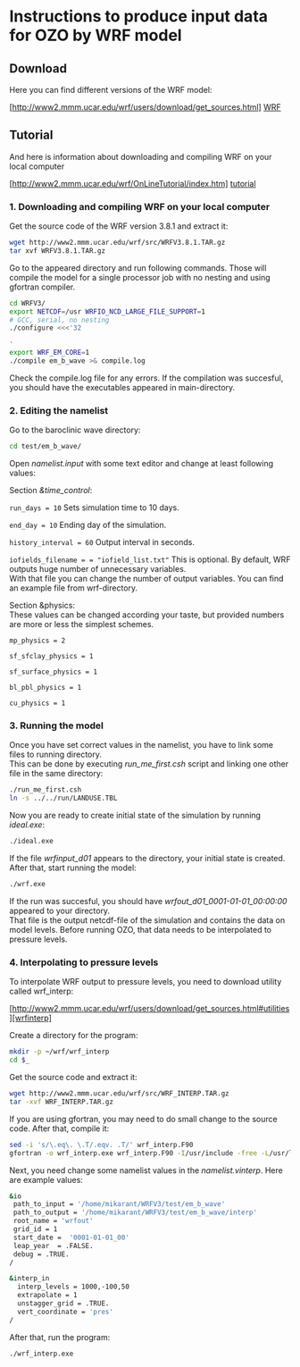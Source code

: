 
# Instructions to produce input data for OZO by WRF model

## Download

Here you can find different versions of the WRF model:

[http://www2.mmm.ucar.edu/wrf/users/download/get_sources.html] [WRF]

## Tutorial

And here is information about downloading and compiling WRF on your local computer

[http://www2.mmm.ucar.edu/wrf/OnLineTutorial/index.htm] [tutorial]


### 1. Downloading and compiling WRF on your local computer

Get the source code of the WRF version 3.8.1 and extract it:

```sh
wget http://www2.mmm.ucar.edu/wrf/src/WRFV3.8.1.TAR.gz
tar xvf WRFV3.8.1.TAR.gz
```

Go to the appeared directory and run following commands. Those will compile the model for a single processor job with no nesting and using gfortran compiler. 

```sh
cd WRFV3/
export NETCDF=/usr WRFIO_NCD_LARGE_FILE_SUPPORT=1
# GCC, serial, no nesting
./configure <<<'32

'
export WRF_EM_CORE=1
./compile em_b_wave >& compile.log
```
Check the compile.log file for any errors. If the compilation was succesful, you should have the executables appeared in main-directory.

### 2. Editing the namelist 

Go to the baroclinic wave directory:  
```sh
cd test/em_b_wave/
```
Open _namelist.input_ with some text editor and change at least following values:  

Section _&time\_control_:  


`run_days = 10` Sets simulation time to 10 days. 

`end_day = 10` Ending day of the simulation.  

`history_interval = 60` Output interval in seconds. 

`iofields_filename = = "iofield_list.txt"` This is optional. By default, WRF outputs huge number of unnecessary variables.  
With that file you can change the number of output variables. You can find an example file from wrf-directory.


Section &physics:  
These values can be changed according your taste, but provided numbers are more or less the simplest schemes.  

`mp_physics = 2`  

`sf_sfclay_physics = 1`  

`sf_surface_physics = 1`  

`bl_pbl_physics = 1`  

`cu_physics = 1`  


### 3. Running the model
Once you have set correct values in the namelist, you have to link some files to running directory.  
This can be done by executing _run\_me\_first.csh_ script and linking one other file in the same directory:

```sh
./run_me_first.csh
ln -s ../../run/LANDUSE.TBL
```

Now you are ready to create initial state of the simulation by running _ideal.exe_:

```sh
./ideal.exe
```

If the file _wrfinput\_d01_ appears to the directory, your initial state is created.  
After that, start running the model:

```sh
./wrf.exe
```

If the run was succesful, you should have _wrfout\_d01\_0001-01-01\_00:00:00_ appeared to your directory.  
That file is the output netcdf-file of the simulation and contains the data on model levels. Before running OZO, that data needs to be interpolated to pressure levels.

### 4. Interpolating to pressure levels


To interpolate WRF output to pressure levels, you need to download utility called wrf\_interp:

[http://www2.mmm.ucar.edu/wrf/users/download/get_sources.html#utilities][wrfinterp]

Create a directory for the program:

```sh
mkdir -p ~/wrf/wrf_interp
cd $_
```

Get the source code and extract it:

```sh
wget http://www2.mmm.ucar.edu/wrf/src/WRF_INTERP.TAR.gz
tar -xvf WRF_INTERP.TAR.gz
```

If you are using gfortran, you may need to do small change to the source code. After that, compile it:

```sh
sed -i 's/\.eq\. \.T/.eqv. .T/' wrf_interp.F90
gfortran -o wrf_interp.exe wrf_interp.F90 -I/usr/include -free -L/usr/lib -lnetcdff
```

Next, you need change some namelist values in the _namelist.vinterp_. Here are example values:  

```sh
&io
 path_to_input = '/home/mikarant/WRFV3/test/em_b_wave'
 path_to_output = '/home/mikarant/WRFV3/test/em_b_wave/interp'
 root_name = 'wrfout'
 grid_id = 1
 start_date =  '0001-01-01_00'
 leap_year  = .FALSE.
 debug = .TRUE.
/

&interp_in
  interp_levels = 1000,-100,50 
  extrapolate = 1 
  unstagger_grid = .TRUE. 
  vert_coordinate = 'pres'
/
```

After that, run the program:

```sh
./wrf_interp.exe
```


[//]: # (Reference links)

[WRF]: <http://www2.mmm.ucar.edu/wrf/users/download/get_source.html>
[tutorial]: <http://www2.mmm.ucar.edu/wrf/OnLineTutorial/index.htm>
[wrfinterp]: <http://www2.mmm.ucar.edu/wrf/users/download/get_sources.html#utilities>
